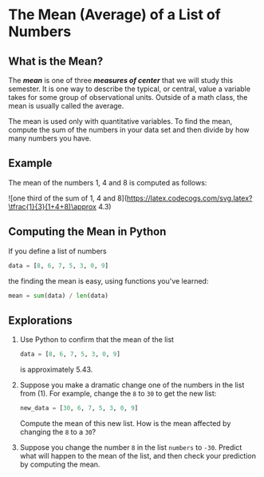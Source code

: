 # The Mean (Average) of a List of Numbers

## What is the Mean?

The ***mean*** is one of three ***measures of center*** that we will study this semester.  It is one way to describe the typical, or central, value a variable takes for some group of observational units.  Outside of a math class, the mean is usually called the average.

The mean is used only with quantitative variables.  To find the mean, compute the sum of the numbers in your data set and then divide by how many numbers you have.

## Example

The mean of the numbers 1, 4 and 8 is computed as follows:

![one third of the sum of 1, 4 and 8](https://latex.codecogs.com/svg.latex?\tfrac{1}{3}(1+4+8)\approx 4.3)


## Computing the Mean in Python

If you define a list of numbers

```python
data = [8, 6, 7, 5, 3, 0, 9]
```

the finding the mean is easy, using functions you've learned:

<!--mean.py-->
```python
mean = sum(data) / len(data)
```

## Explorations

1. Use Python to confirm that the mean of the list 
    ```python
    data = [8, 6, 7, 5, 3, 0, 9]
    ``` 
    is approximately 5.43.

2. Suppose you make a dramatic change one of the numbers in the list from (1).  For example, change the `8` to `30` to get the new list:
    ```python
    new_data = [30, 6, 7, 5, 3, 0, 9]
    ```
   Compute the mean of this new list.  How is the mean affected by changing the `8` to a `30`?

3. Suppose you change the number `8` in the list `numbers` to `-30`.  Predict what will happen to the mean of the list, and then check your prediction by computing the mean.
